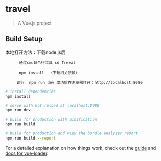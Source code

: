 # travel

> A Vue.js project

## Build Setup

 本地打开方法：下载node.js后
 
          通过cmd命令行工具 cd Treval
          
          npm install  （下载相关依赖）
          
         运行  npm run dev 成功后在浏览器打开：http://localhost:8080











``` bash
# install dependencies
npm install

# serve with hot reload at localhost:8080
npm run dev

# build for production with minification
npm run build

# build for production and view the bundle analyzer report
npm run build --report
```

For a detailed explanation on how things work, check out the [guide](http://vuejs-templates.github.io/webpack/) and [docs for vue-loader](http://vuejs.github.io/vue-loader).
